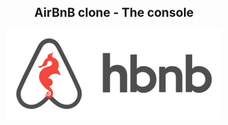 # <h1 align="center">AirBnB clone - The console</h1>

<p align="center">
  <img src="https://github.com/hmachacom/AirBnB_clone/blob/main/images/logohbnb.png" alt="HolbertonBnB logo">
</p>
